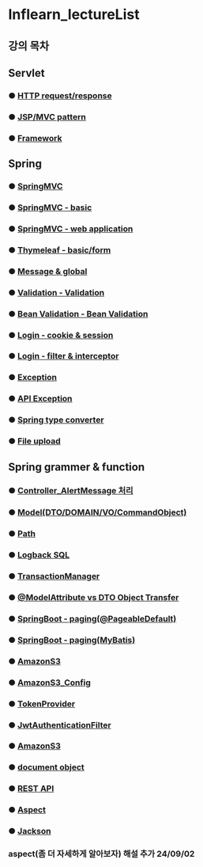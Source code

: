 # Inflearn_lectureList

## 강의 목차

## Servlet

### ● <a href="servlet/servlet_sum/Servlet_HTTP.md">HTTP request/response</a>

### ● <a href="servlet/servlet_sum/Servlet_MVC.md">JSP/MVC pattern</a>

### ● <a href="servlet/servlet_sum/Servlet_Framework.md">Framework</a>

## Spring

### ● <a href="springmvc/spring_sum/mvc.md">SpringMVC</a>

### ● <a href="springmvc/spring_sum/basic.md">SpringMVC - basic</a>

### ● <a href="springmvc/spring_sum/web.md">SpringMVC - web application</a>

### ● <a href="thymeleaf/thymeleaf_sum/thymeleaf.md">Thymeleaf - basic/form</a>

### ● <a href="thymeleaf/message_sum/message.md">Message & global</a>

### ● <a href="validation/validation_sum/validation.md">Validation - Validation</a>

### ● <a href="validation/validation_sum/beanValidation.md">Bean Validation - Bean Validation</a>

### ● <a href="login/login_sum/cookie&session.md">Login - cookie & session</a>

### ● <a href="login/login_sum/filter&interceptor.md">Login - filter & interceptor</a>

### ● <a href="exception/exception/exception_sum/exception.md">Exception</a>

### ● <a href="exception/exception/exception_sum/apiException.md">API Exception</a>

### ● <a href="springmvc/spring_sum/typeConverter.md">Spring type converter</a>

### ● <a href="springmvc/spring_sum/fileupload.md">File upload</a>

## Spring grammer & function 

### ● <a href="grammer/grammer_sum/alertMessage">Controller_AlertMessage 처리</a>

### ● <a href="grammer/grammer_sum/model.md">Model(DTO/DOMAIN/VO/CommandObject)</a>

### ● <a href="grammer/grammer_sum/path.md">Path</a>

### ● <a href="grammer/grammer_sum/SQL_Logback.md">Logback SQL</a>

### ● <a href="grammer/grammer_sum/transactionManager.md">TransactionManager</a>

### ● <a href="grammer/grammer_sum/modelAttribute_DTO.md">@ModelAttribute vs DTO Object Transfer </a>

### ● <a href="grammer/grammer_sum/paging/Paging_@Pageable.md">SpringBoot - paging(@PageableDefault)</a>

### ● <a href="grammer/grammer_sum/paging/Paging_Mybatis.md">SpringBoot - paging(MyBatis)</a>

### ● <a href="grammer/grammer_sum/amazon_S3/amazonS3.md">AmazonS3</a>

### ● <a href="grammer/grammer_sum/amazon_S3/amazonS3_Config.md">AmazonS3_Config</a>

### ● <a href="grammer/grammer_sum/security/tokenProvider.md">TokenProvider</a>

### ● <a href="grammer/grammer_sum/security/jwtAuthenticationFilter.md">JwtAuthenticationFilter</a>

### ● <a href="grammer/grammer_sum/amazon_S3/amazonS3.md">AmazonS3</a>

### ● <a href="grammer/grammer_sum/document.md">document object</a>

### ● <a href="grammer/grammer_sum/REST API.md">REST API</a>

### ● <a href="grammer/grammer_sum/aspect.md">Aspect</a>

### ● <a href="grammer/grammer_sum/jackson.md">Jackson</a>

### aspect(좀 더 자세하게 알아보자) 해설 추가 24/09/02


